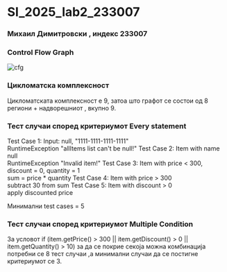 # SI_2025_lab2_233007
### **Михаил Димитровски , индекс 233007**
### **Control Flow Graph**
![cfg](https://github.com/user-attachments/assets/176c7879-fd16-4b97-9bae-5f78778ce2a4)
### **Цикломатска комплексност**
Цикломатската комплексност е 9, затоа што графот се состои од 8 региони + надворешниот , вкупно 9.
### **Тест случаи според критериумот Every statement**
Test Case 1:
Input: null, "1111-1111-1111-1111"  
RuntimeException "allItems list can't be null!"
Test Case 2:
Item with name null  
RuntimeException "Invalid item!"
Test Case 3:
Item with price < 300, discount = 0, quantity = 1  
sum = price * quantity
Test Case 4:
Item with price > 300  
subtract 30 from sum
Test Case 5:
Item with discount > 0  
apply discounted price

Минимални test cases = 5
### **Тест случаи според критериумот Multiple Condition**
За условот if (item.getPrice() > 300 || item.getDiscount() > 0 || item.getQuantity() > 10) за да се покрие секоја можна комбинација потребни се 8 тест случаи ,а минимални случаи да се постигне критериумот се 3.
